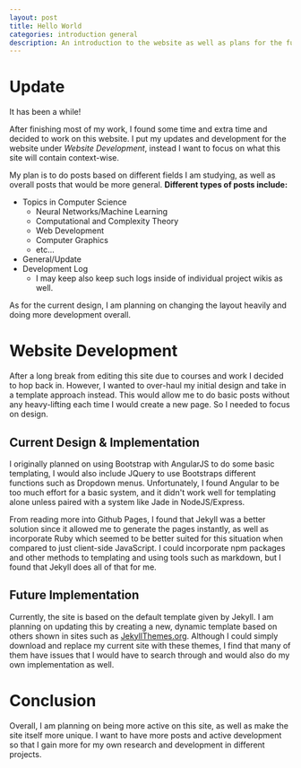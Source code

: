 ```yaml
---
layout: post
title: Hello World
categories: introduction general
description: An introduction to the website as well as plans for the future.
---
```

# Update
It has been a while!

After finishing most of my work, I found some time and extra time and decided
to work on this website. I put my updates and development for the website
under *Website Development*, instead I want to focus on what this site will
contain context-wise.

My plan is to do posts based on different fields I am studying, as well as
overall posts that would be more general. **Different types of posts include:**

* Topics in Computer Science
  * Neural Networks/Machine Learning
  * Computational and Complexity Theory
  * Web Development
  * Computer Graphics
  * etc...
* General/Update
* Development Log
  * I may keep also keep such logs inside of individual project wikis as well.

As for the current design, I am planning on changing the layout heavily and
doing more development overall.

# Website Development
After a long break from editing this site due to courses and work I decided to
hop back in. However, I wanted to over-haul my initial design and take in a
template approach instead. This would allow me to do basic posts without any
heavy-lifting each time I would create a new page. So I needed to focus on
design.

## Current Design & Implementation
I originally planned on using Bootstrap with AngularJS to do some basic
templating, I would also include JQuery to use Bootstraps different functions
such as Dropdown menus. Unfortunately, I found Angular to be too much effort
for a basic system, and it didn't work well for templating alone unless paired
with a system like Jade in NodeJS/Express.

From reading more into Github Pages, I found that Jekyll was a better solution
since it allowed me to generate the pages instantly, as well as incorporate
Ruby which seemed to be better suited for this situation when compared to
just client-side JavaScript. I could incorporate npm packages and other methods
to templating and using tools such as markdown, but I found that Jekyll does
all of that for me.

## Future Implementation
Currently, the site is based on the default template given by Jekyll. I am
planning on updating this by creating a new, dynamic template based on others
shown in sites such as [JekyllThemes.org](http://jekyllthemes.org/).
Although I could simply download and replace my current site with these themes,
I find that many of them have issues that I would have to search through and
would also do my own implementation as well.

# Conclusion

Overall, I am planning on being more active on this site, as well as make the
site itself more unique. I want to have more posts and active development so
that I gain more for my own research and development in different projects.
